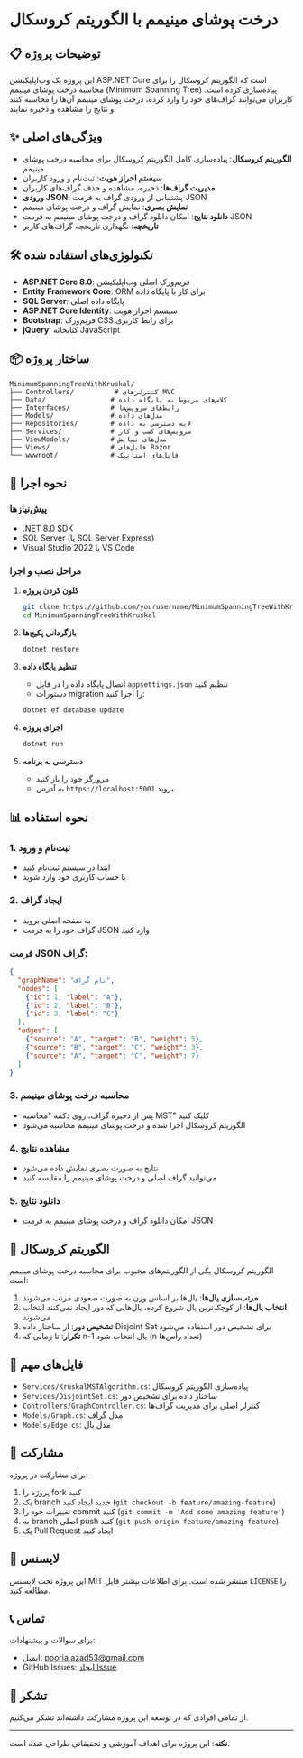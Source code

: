 # درخت پوشای مینیمم با الگوریتم کروسکال

## 📋 توضیحات پروژه

این پروژه یک وب‌اپلیکیشن ASP.NET Core است که الگوریتم کروسکال را برای محاسبه درخت پوشای مینیمم (Minimum Spanning Tree) پیاده‌سازی کرده است. کاربران می‌توانند گراف‌های خود را وارد کرده، درخت پوشای مینیمم آن‌ها را محاسبه کنند و نتایج را مشاهده و ذخیره نمایند.

## ✨ ویژگی‌های اصلی

- **الگوریتم کروسکال**: پیاده‌سازی کامل الگوریتم کروسکال برای محاسبه درخت پوشای مینیمم
- **سیستم احراز هویت**: ثبت‌نام و ورود کاربران
- **مدیریت گراف‌ها**: ذخیره، مشاهده و حذف گراف‌های کاربران
- **ورودی JSON**: پشتیبانی از ورودی گراف به فرمت JSON
- **نمایش بصری**: نمایش گراف و درخت پوشای مینیمم
- **دانلود نتایج**: امکان دانلود گراف و درخت پوشای مینیمم به فرمت JSON
- **تاریخچه**: نگهداری تاریخچه گراف‌های کاربر

## 🛠️ تکنولوژی‌های استفاده شده

- **ASP.NET Core 8.0**: فریم‌ورک اصلی وب‌اپلیکیشن
- **Entity Framework Core**: ORM برای کار با پایگاه داده
- **SQL Server**: پایگاه داده اصلی
- **ASP.NET Core Identity**: سیستم احراز هویت
- **Bootstrap**: فریم‌ورک CSS برای رابط کاربری
- **jQuery**: کتابخانه JavaScript

## 📦 ساختار پروژه

```
MinimumSpanningTreeWithKruskal/
├── Controllers/          # کنترلرهای MVC
├── Data/                # کلاس‌های مربوط به پایگاه داده
├── Interfaces/          # رابط‌های سرویس‌ها
├── Models/              # مدل‌های داده
├── Repositories/        # لایه دسترسی به داده
├── Services/            # سرویس‌های کسب و کار
├── ViewModels/          # مدل‌های نمایش
├── Views/               # فایل‌های Razor
└── wwwroot/             # فایل‌های استاتیک
```

## 🚀 نحوه اجرا

### پیش‌نیازها

- .NET 8.0 SDK
- SQL Server (یا SQL Server Express)
- Visual Studio 2022 یا VS Code

### مراحل نصب و اجرا

1. **کلون کردن پروژه**
   ```bash
   git clone https://github.com/yourusername/MinimumSpanningTreeWithKruskal.git
   cd MinimumSpanningTreeWithKruskal
   ```

2. **بازگردانی پکیج‌ها**
   ```bash
   dotnet restore
   ```

3. **تنظیم پایگاه داده**
   - اتصال پایگاه داده را در فایل `appsettings.json` تنظیم کنید
   - دستورات migration را اجرا کنید:
   ```bash
   dotnet ef database update
   ```

4. **اجرای پروژه**
   ```bash
   dotnet run
   ```

5. **دسترسی به برنامه**
   - مرورگر خود را باز کنید
   - به آدرس `https://localhost:5001` بروید

## 📊 نحوه استفاده

### 1. ثبت‌نام و ورود
- ابتدا در سیستم ثبت‌نام کنید
- با حساب کاربری خود وارد شوید

### 2. ایجاد گراف
- به صفحه اصلی بروید
- گراف خود را به فرمت JSON وارد کنید

### فرمت JSON گراف:
```json
{
  "graphName": "نام گراف",
  "nodes": [
    {"id": 1, "label": "A"},
    {"id": 2, "label": "B"},
    {"id": 3, "label": "C"}
  ],
  "edges": [
    {"source": "A", "target": "B", "weight": 5},
    {"source": "B", "target": "C", "weight": 3},
    {"source": "A", "target": "C", "weight": 7}
  ]
}
```

### 3. محاسبه درخت پوشای مینیمم
- پس از ذخیره گراف، روی دکمه "محاسبه MST" کلیک کنید
- الگوریتم کروسکال اجرا شده و درخت پوشای مینیمم محاسبه می‌شود

### 4. مشاهده نتایج
- نتایج به صورت بصری نمایش داده می‌شود
- می‌توانید گراف اصلی و درخت پوشای مینیمم را مقایسه کنید

### 5. دانلود نتایج
- امکان دانلود گراف و درخت پوشای مینیمم به فرمت JSON

## 🔧 الگوریتم کروسکال

الگوریتم کروسکال یکی از الگوریتم‌های محبوب برای محاسبه درخت پوشای مینیمم است:

1. **مرتب‌سازی یال‌ها**: یال‌ها بر اساس وزن به صورت صعودی مرتب می‌شوند
2. **انتخاب یال‌ها**: از کوچک‌ترین یال شروع کرده، یال‌هایی که دور ایجاد نمی‌کنند انتخاب می‌شوند
3. **تشخیص دور**: از ساختار داده Disjoint Set برای تشخیص دور استفاده می‌شود
4. **تکرار**: تا زمانی که n-1 یال انتخاب شود (n تعداد رأس‌ها)

## 📁 فایل‌های مهم

- `Services/KruskalMSTAlgorithm.cs`: پیاده‌سازی الگوریتم کروسکال
- `Services/DisjointSet.cs`: ساختار داده برای تشخیص دور
- `Controllers/GraphController.cs`: کنترلر اصلی برای مدیریت گراف‌ها
- `Models/Graph.cs`: مدل گراف
- `Models/Edge.cs`: مدل یال

## 🤝 مشارکت

برای مشارکت در پروژه:

1. پروژه را fork کنید
2. یک branch جدید ایجاد کنید (`git checkout -b feature/amazing-feature`)
3. تغییرات خود را commit کنید (`git commit -m 'Add some amazing feature'`)
4. به branch اصلی push کنید (`git push origin feature/amazing-feature`)
5. یک Pull Request ایجاد کنید

## 📝 لایسنس

این پروژه تحت لایسنس MIT منتشر شده است. برای اطلاعات بیشتر فایل `LICENSE` را مطالعه کنید.

## 📞 تماس

برای سوالات و پیشنهادات:
- ایمیل: pooria.azad53@gmail.com
- GitHub Issues: [ایجاد Issue](https://github.com/pouria-azad/MinimumSpanningTreeWithKruskal/issues)

## 🙏 تشکر

از تمامی افرادی که در توسعه این پروژه مشارکت داشته‌اند تشکر می‌کنیم.

---

**نکته**: این پروژه برای اهداف آموزشی و تحقیقاتی طراحی شده است. 

